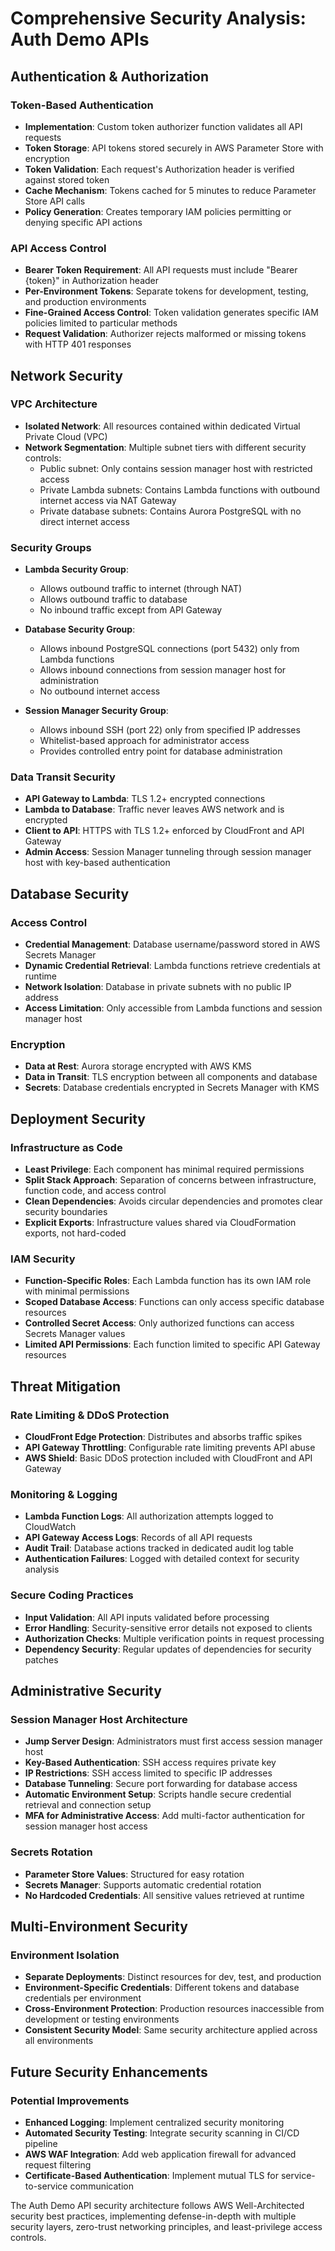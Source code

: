# Comprehensive Security Analysis: Auth Demo APIs

## Authentication & Authorization

### Token-Based Authentication
- **Implementation**: Custom token authorizer function validates all API requests
- **Token Storage**: API tokens stored securely in AWS Parameter Store with encryption
- **Token Validation**: Each request's Authorization header is verified against stored token
- **Cache Mechanism**: Tokens cached for 5 minutes to reduce Parameter Store API calls
- **Policy Generation**: Creates temporary IAM policies permitting or denying specific API actions

### API Access Control
- **Bearer Token Requirement**: All API requests must include "Bearer {token}" in Authorization header
- **Per-Environment Tokens**: Separate tokens for development, testing, and production environments
- **Fine-Grained Access Control**: Token validation generates specific IAM policies limited to particular methods
- **Request Validation**: Authorizer rejects malformed or missing tokens with HTTP 401 responses

## Network Security

### VPC Architecture
- **Isolated Network**: All resources contained within dedicated Virtual Private Cloud (VPC)
- **Network Segmentation**: Multiple subnet tiers with different security controls:
  - Public subnet: Only contains session manager host with restricted access
  - Private Lambda subnets: Contains Lambda functions with outbound internet access via NAT Gateway
  - Private database subnets: Contains Aurora PostgreSQL with no direct internet access

### Security Groups
- **Lambda Security Group**:
  - Allows outbound traffic to internet (through NAT)
  - Allows outbound traffic to database
  - No inbound traffic except from API Gateway
  
- **Database Security Group**:
  - Allows inbound PostgreSQL connections (port 5432) only from Lambda functions
  - Allows inbound connections from session manager host for administration
  - No outbound internet access
  
- **Session Manager Security Group**:
  - Allows inbound SSH (port 22) only from specified IP addresses
  - Whitelist-based approach for administrator access
  - Provides controlled entry point for database administration

### Data Transit Security
- **API Gateway to Lambda**: TLS 1.2+ encrypted connections
- **Lambda to Database**: Traffic never leaves AWS network and is encrypted
- **Client to API**: HTTPS with TLS 1.2+ enforced by CloudFront and API Gateway
- **Admin Access**: Session Manager tunneling through session manager host with key-based authentication

## Database Security

### Access Control
- **Credential Management**: Database username/password stored in AWS Secrets Manager
- **Dynamic Credential Retrieval**: Lambda functions retrieve credentials at runtime
- **Network Isolation**: Database in private subnets with no public IP address
- **Access Limitation**: Only accessible from Lambda functions and session manager host

### Encryption
- **Data at Rest**: Aurora storage encrypted with AWS KMS
- **Data in Transit**: TLS encryption between all components and database
- **Secrets**: Database credentials encrypted in Secrets Manager with KMS

## Deployment Security

### Infrastructure as Code
- **Least Privilege**: Each component has minimal required permissions
- **Split Stack Approach**: Separation of concerns between infrastructure, function code, and access control
- **Clean Dependencies**: Avoids circular dependencies and promotes clear security boundaries
- **Explicit Exports**: Infrastructure values shared via CloudFormation exports, not hard-coded

### IAM Security
- **Function-Specific Roles**: Each Lambda function has its own IAM role with minimal permissions
- **Scoped Database Access**: Functions can only access specific database resources
- **Controlled Secret Access**: Only authorized functions can access Secrets Manager values
- **Limited API Permissions**: Each function limited to specific API Gateway resources

## Threat Mitigation

### Rate Limiting & DDoS Protection
- **CloudFront Edge Protection**: Distributes and absorbs traffic spikes
- **API Gateway Throttling**: Configurable rate limiting prevents API abuse
- **AWS Shield**: Basic DDoS protection included with CloudFront and API Gateway

### Monitoring & Logging
- **Lambda Function Logs**: All authorization attempts logged to CloudWatch
- **API Gateway Access Logs**: Records of all API requests
- **Audit Trail**: Database actions tracked in dedicated audit log table
- **Authentication Failures**: Logged with detailed context for security analysis

### Secure Coding Practices
- **Input Validation**: All API inputs validated before processing
- **Error Handling**: Security-sensitive error details not exposed to clients
- **Authorization Checks**: Multiple verification points in request processing
- **Dependency Security**: Regular updates of dependencies for security patches

## Administrative Security

### Session Manager Host Architecture
- **Jump Server Design**: Administrators must first access session manager host
- **Key-Based Authentication**: SSH access requires private key
- **IP Restrictions**: SSH access limited to specific IP addresses
- **Database Tunneling**: Secure port forwarding for database access
- **Automatic Environment Setup**: Scripts handle secure credential retrieval and connection setup
- **MFA for Administrative Access**: Add multi-factor authentication for session manager host access

### Secrets Rotation
- **Parameter Store Values**: Structured for easy rotation
- **Secrets Manager**: Supports automatic credential rotation
- **No Hardcoded Credentials**: All sensitive values retrieved at runtime

## Multi-Environment Security

### Environment Isolation
- **Separate Deployments**: Distinct resources for dev, test, and production
- **Environment-Specific Credentials**: Different tokens and database credentials per environment
- **Cross-Environment Protection**: Production resources inaccessible from development or testing environments
- **Consistent Security Model**: Same security architecture applied across all environments

## Future Security Enhancements

### Potential Improvements
- **Enhanced Logging**: Implement centralized security monitoring
- **Automated Security Testing**: Integrate security scanning in CI/CD pipeline
- **AWS WAF Integration**: Add web application firewall for advanced request filtering
- **Certificate-Based Authentication**: Implement mutual TLS for service-to-service communication

The Auth Demo API security architecture follows AWS Well-Architected security best practices, implementing defense-in-depth with multiple security layers, zero-trust networking principles, and least-privilege access controls.
